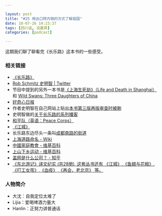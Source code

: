 ```yaml
---

layout: post
title: "#25 用出口转内销的方式了解祖国"
date: 18-07-26 14:23:37
tags: [四川话, 没嘉宾]
categories: [podcast]

---
```


这期我们聊了聊看完《长乐路》这本书的一些感受。

### 相关链接

- [《长乐路》](https://book.douban.com/subject/27116307/)
- [Rob Schmitz 史明智 | Twitter](https://twitter.com/rob_schmitz)
- 节目中提到的另外一本书是[《上海生死劫》（Life and Death in Shanghai）](https://zh.wikipedia.org/wiki/%E4%B8%8A%E6%B5%B7%E7%94%9F%E6%AD%BB%E5%8A%AB) 和 [Wild Swans: Three Daughters of China](https://en.wikipedia.org/wiki/Wild_Swans)
- [好奇心日报](http://www.qdaily.com)
- 作者史明智在自己网站上贴出[本书第三版再版审查时被删](http://robschmitz.com/chinese/)
- 史明智做的[关于长乐路的系列播客](http://robschmitz.com/radio-series-eternal-happiness/)
- [和平队（英语：Peace Corps）](https://zh.wikipedia.org/wiki/%E5%92%8C%E5%B9%B3%E9%98%9F)
- [《江城》](https://book.douban.com/subject/7060185/)
- 长乐路东边尽头一条叫[成都南路的街道](http://f.amap.com/4qF9z_0765hgH)
- [上海道路命名 - Wiki](https://zh.wikipedia.org/wiki/%E4%B8%8A%E6%B5%B7%E9%81%93%E8%B7%AF%E5%91%BD%E5%90%8D)
- [中國家庭教會 - 维基百科](https://zh.wikipedia.org/wiki/%E4%B8%AD%E5%9B%BD%E6%96%B0%E6%95%99%E5%9C%B0%E4%B8%8B%E6%95%99%E4%BC%9A)
- [上山下乡运动 - 维基百科](https://zh.wikipedia.org/wiki/%E4%B8%8A%E5%B1%B1%E4%B8%8B%E4%B9%A1%E8%BF%90%E5%8A%A8)
- [盖网是什么公司？ - 知乎](https://www.zhihu.com/question/32190811)
- [《东北游记》译文纪实 (共28册), 这套丛书还有 《江城》,《鱼翅与花椒》,《打工女孩》,《血疫》,《再会，老北京》 等。](https://book.douban.com/subject/26828349/)

### 人物简介

- 大沈：自我定位太难了
- Lijia：爱喝啤酒力量大
- Hanlin：正努力讲普通话